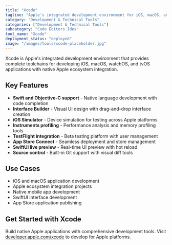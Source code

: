 ```yaml
---
title: "Xcode"
tagline: "Apple's integrated development environment for iOS, macOS, and more"
category: "Development & Technical Tools"
categories: ["Development & Technical Tools"]
subcategory: "Code Editors Ides"
tool_name: "Xcode"
deployment_status: "deployed"
image: "/images/tools/xcode-placeholder.jpg"
---
```

Xcode is Apple's integrated development environment that provides complete toolchains for developing iOS, macOS, watchOS, and tvOS applications with native Apple ecosystem integration.

## Key Features

- **Swift and Objective-C support** - Native language development with code completion
- **Interface Builder** - Visual UI design with drag-and-drop interface creation
- **iOS Simulator** - Device simulation for testing across Apple platforms
- **Instruments profiling** - Performance analysis and memory profiling tools
- **TestFlight integration** - Beta testing platform with user management
- **App Store Connect** - Seamless deployment and store management
- **SwiftUI live preview** - Real-time UI preview with hot reload
- **Source control** - Built-in Git support with visual diff tools

## Use Cases

- iOS and macOS application development
- Apple ecosystem integration projects
- Native mobile app development
- SwiftUI interface development
- App Store application publishing

## Get Started with Xcode

Build native Apple applications with comprehensive development tools. Visit [developer.apple.com/xcode](https://developer.apple.com/xcode) to develop for Apple platforms.